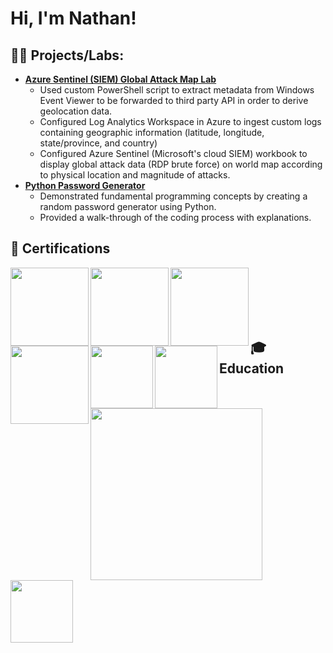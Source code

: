 <h1>Hi, I'm Nathan! <br/>

<h2>👨‍💻 Projects/Labs:</h2>

- <b>[Azure Sentinel (SIEM) Global Attack Map Lab](https://github.com/nate13195/Azure_Sentinel_Lab)</b>
  - Used custom PowerShell script to extract metadata from Windows Event Viewer to be forwarded to third party API in order to derive geolocation data.
  - Configured Log Analytics Workspace in Azure to ingest custom logs containing geographic information (latitude, longitude, state/province, and country)
  - Configured Azure Sentinel (Microsoft's cloud SIEM) workbook to display global attack data (RDP brute force) on world map according to physical location and magnitude of attacks.
- <b>[Python Password Generator](https://github.com/nate13195/Python_Password_Generator/blob/main/README.md)</b>
  - Demonstrated fundamental programming concepts by creating a random password generator using Python.
  - Provided a walk-through of the coding process with explanations.
  

<h2>📄 Certifications</h2>

[<img align="left" width="125px" src="https://comptiawebsite.blob.core.windows.net/webcontent/images/default-source/siteicons/logonetworkplus.svg" />](https://www.credly.com/badges/4104bb4b-29a8-412f-bb06-7701b78d048c/linked_in_profile)
[<img align="left" width="125px" src="https://comptiacdn.azureedge.net/webcontent/images/default-source/siteicons/logosecurityplus.svg?sfvrsn=c1041be7_2" />](https://www.credly.com/badges/4104bb4b-29a8-412f-bb06-7701b78d048c/linked_in_profile)
[<img align="left" width="125px" src="https://comptiawebsite.blob.core.windows.net/webcontent/images/default-source/siteicons/logocysaplus-01.svg" />](https://www.credly.com/badges/4104bb4b-29a8-412f-bb06-7701b78d048c/linked_in_profile)
[<img align="left" width="125px" src="https://comptiacdn.azureedge.net/webcontent/images/default-source/siteicons/logopentestplus.svg?sfvrsn=ba95d8d6_10" />](https://www.credly.com/badges/12b1b285-9b47-43f9-bade-2ec05c72f3e0)
[<img align="left" width="100px" src="https://learn.microsoft.com/media/learn/certification/badges/microsoft-certified-fundamentals-badge.svg?branch=main" />](https://learn.microsoft.com/en-us/users/nathanhoskins-5346/credentials/7f89e104cd467b95)
[<img align="left" width="100px" src="https://pythoninstitute.org/assets/61f11fac8e6f4153315957.png" />](https://www.credly.com/badges/7e5d9f4f-6835-4fc0-acc4-bb90838005f8)<br />
<br />
<br />
<br />
<br />

<h2>🎓 Education</h2>

[<img align="left" width="275px" src="https://www.psu.edu/psu-edu-assets/images/shared/psu-mark.svg" />](https://ist.psu.edu/prospective/undergraduate/academics/sra)
[<img align="left" width="100px" src="https://tse4.mm.bing.net/th?id=OIP.Smi9IiFWj5-DAF0a_1FIpgHaHa&pid=Api&P=0&h=220" />](https://www.wgu.edu/online-it-degrees/cybersecurity-information-assurance-masters-program.html)




<!--
**nate13195/nate13195** is a ✨ _special_ ✨ repository because its `README.md` (this file) appears on your GitHub profile.

Here are some ideas to get you started:

- 🔭 I’m currently working on ...
- 🌱 I’m currently learning ...
- 👯 I’m looking to collaborate on ...
- 🤔 I’m looking for help with ...
- 💬 Ask me about ...
- 📫 How to reach me: ...
- 😄 Pronouns: ...
- ⚡ Fun fact: ...
-->
